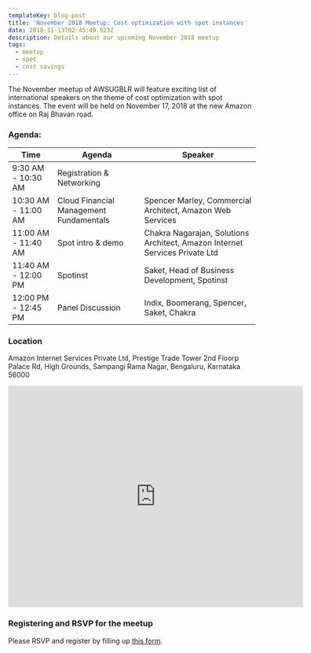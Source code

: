 ```yaml
---
templateKey: blog-post
title: 'November 2018 Meetup: Cost optimization with spot instances'
date: 2018-11-13T02:45:49.923Z
description: Details about our upcoming November 2018 meetup
tags:
  - meetup
  - spot
  - cost savings
---
```

The November meetup of AWSUGBLR will feature exciting list of international speakers on the theme of cost optimization with spot instances. The event will be held on November 17, 2018 at the new Amazon office on Raj Bhavan road.

### Agenda:

| Time                | Agenda                                  | Speaker                                                                     |
| ------------------- | --------------------------------------- | --------------------------------------------------------------------------- |
| 9:30 AM - 10:30 AM  | Registration & Networking               |                                                                             |
| 10:30 AM - 11:00 AM | Cloud Financial Management Fundamentals | Spencer Marley, Commercial Architect, Amazon Web Services                   |
| 11:00 AM - 11:40 AM | Spot intro & demo                       | Chakra Nagarajan, Solutions Architect, Amazon Internet Services Private Ltd |
| 11:40 AM - 12:00 PM | Spotinst                                | Saket, Head of Business Development, Spotinst                               |
| 12:00 PM - 12:45 PM | Panel Discussion                        | Indix, Boomerang, Spencer, Saket, Chakra                                    |

### Location

Amazon Internet Services Private Ltd,
Prestige Trade Tower
2nd Floorp 
Palace Rd, 
High Grounds, 
Sampangi Rama Nagar, 
Bengaluru, Karnataka 56000


<iframe src="https://www.google.com/maps/embed?pb=!1m18!1m12!1m3!1d3887.781353774177!2d77.58551361513871!3d12.985831890846482!2m3!1f0!2f0!3f0!3m2!1i1024!2i768!4f13.1!3m3!1m2!1s0x3bae166b0823b12f%3A0xa0def66383eae1ce!2sPrestige+Trade+Tower%2C+Palace+Rd%2C+High+Grounds%2C+Sampangi+Rama+Nagar%2C+Bengaluru%2C+Karnataka+560001!5e0!3m2!1sen!2sin!4v1542077908066" width="600" height="450" frameborder="0" style="border:0" allowfullscreen></iframe>


### Registering and RSVP for the meetup

Please RSVP and register by filling up [this form](https://go.awsugblr.in/nov18-rsvp).
